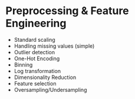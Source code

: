 # Preprocessing & Feature Engineering
* Standard scaling
* Handling missing values (simple)
* Outlier detection
* One-Hot Encoding
* Binning
* Log transformation
* Dimensionality Reduction
* Feature selection
* Oversampling/Undersampling
